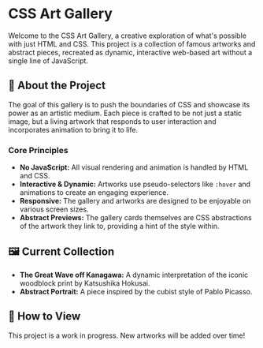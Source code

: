 # CSS Art Gallery

Welcome to the CSS Art Gallery, a creative exploration of what's possible with just HTML and CSS. This project is a collection of famous artworks and abstract pieces, recreated as dynamic, interactive web-based art without a single line of JavaScript.

## 🎨 About the Project

The goal of this gallery is to push the boundaries of CSS and showcase its power as an artistic medium. Each piece is crafted to be not just a static image, but a living artwork that responds to user interaction and incorporates animation to bring it to life.

### Core Principles
- **No JavaScript:** All visual rendering and animation is handled by HTML and CSS.
- **Interactive & Dynamic:** Artworks use pseudo-selectors like `:hover` and animations to create an engaging experience.
- **Responsive:** The gallery and artworks are designed to be enjoyable on various screen sizes.
- **Abstract Previews:** The gallery cards themselves are CSS abstractions of the artwork they link to, providing a hint of the style within.

## 🖼️ Current Collection

- **The Great Wave off Kanagawa:** A dynamic interpretation of the iconic woodblock print by Katsushika Hokusai.
- **Abstract Portrait:** A piece inspired by the cubist style of Pablo Picasso.

## 🚀 How to View



This project is a work in progress. New artworks will be added over time!
